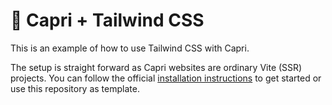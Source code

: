 # 🍋 Capri + Tailwind CSS

This is an example of how to use Tailwind CSS with Capri.

The setup is straight forward as Capri websites are ordinary Vite (SSR) projects. You can follow the official [installation instructions](https://tailwindcss.com/docs/guides/vite) to get started or use this repository as template.
